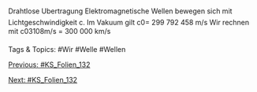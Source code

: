 Drahtlose Ubertragung
Elektromagnetische Wellen
bewegen sich mit Lichtgeschwindigkeit c.
Im Vakuum gilt c0= 299 792 458 m/s
Wir rechnen mit c03108m/s = 300 000 km/s

   Tags & Topics:
   #Wir
   #Welle
   #Wellen

[Previous: #KS_Folien_132](KS_Folien_132.md)

[Next: #KS_Folien_132](KS_Folien_132.md)